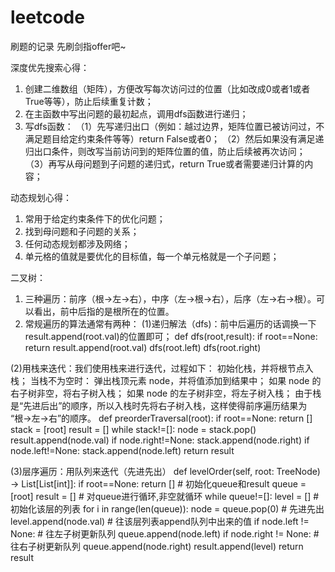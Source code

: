 # leetcode
刷题的记录
先刷剑指offer吧~

深度优先搜索心得：
1. 创建二维数组（矩阵），方便改写每次访问过的位置（比如改成0或者1或者True等等），防止后续重复计数；
2. 在主函数中写出问题的最初起点，调用dfs函数进行递归；
3. 写dfs函数：
（1）先写递归出口（例如：越过边界，矩阵位置已被访问过，不满足题目给定约束条件等等）return False或者0；
（2）然后如果没有满足递归出口条件，则改写当前访问到的矩阵位置的值，防止后续被再次访问；
（3）再写从母问题到子问题的递归式，return True或者需要递归计算的内容；

动态规划心得：
1. 常用于给定约束条件下的优化问题；
2. 找到母问题和子问题的关系；
3. 任何动态规划都涉及网络；
4. 单元格的值就是要优化的目标值，每一个单元格就是一个子问题；

二叉树：
1. 三种遍历：前序（根->左->右），中序（左->根->右），后序（左->右->根）。可以看出，前中后指的是根所在的位置。
2. 常规遍历的算法通常有两种：
 (1)递归解法（dfs)：前中后遍历的话调换一下result.append(root.val)的位置即可；
      def dfs(root,result):
        if root==None: return
        result.append(root.val)
        dfs(root.left)
        dfs(root.right)
        
 (2)用栈来迭代：我们使用栈来进行迭代，过程如下：
    初始化栈，并将根节点入栈；
    当栈不为空时：
    弹出栈顶元素 node，并将值添加到结果中；
    如果 node 的右子树非空，将右子树入栈；
    如果 node 的左子树非空，将左子树入栈；
    由于栈是“先进后出”的顺序，所以入栈时先将右子树入栈，这样使得前序遍历结果为 “根->左->右”的顺序。
      def preorderTraversal(root):
        if root==None: return []
        stack = [root]
        result = []
        while stack!=[]:
          node = stack.pop()
          result.append(node.val)
          if node.right!=None:
            stack.append(node.right)
          if node.left!=None:
            stack.append(node.left)
        return result
        
(3)层序遍历：用队列来迭代（先进先出）
    def levelOrder(self, root: TreeNode) -> List[List[int]]:
        if root==None: return []
        # 初始化queue和result
        queue = [root]
        result = []
        # 对queue进行循环,非空就循环
        while queue!=[]:
            level = [] # 初始化该层的列表
            for i in range(len(queue)):
                node = queue.pop(0) # 先进先出
                level.append(node.val) # 往该层列表append队列中出来的值
                if node.left != None: # 往左子树更新队列
                    queue.append(node.left)
                if node.right != None: # 往右子树更新队列
                    queue.append(node.right)
            result.append(level)
        return result
